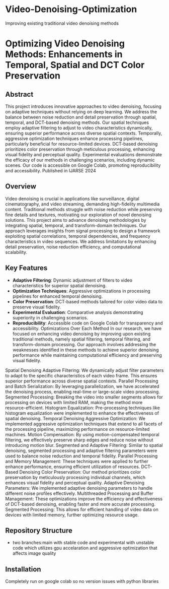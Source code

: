 # Video-Denoising-Optimization
Improving existing traditional video denoising methods

# Optimizing Video Denoising Methods: Enhancements in Temporal, Spatial and DCT Color Preservation



## Abstract

This project introduces innovative approaches to video denoising, focusing on adaptive techniques without relying on deep learning. We address the balance between noise reduction and detail preservation through spatial, temporal, and DCT-based denoising methods. Our spatial techniques employ adaptive filtering to adjust to video characteristics dynamically, ensuring superior performance across diverse spatial contexts. Temporally, aggressive optimization techniques enhance processing pipelines, particularly beneficial for resource-limited devices. DCT-based denoising prioritizes color preservation through meticulous processing, enhancing visual fidelity and perceptual quality. Experimental evaluations demonstrate the efficacy of our methods in challenging scenarios, including dynamic scenes. Our code is accessible on Google Colab, promoting reproducibility and accessibility.
Published in IJARSE 2024

## Overview

Video denoising is crucial in applications like surveillance, digital cinematography, and video streaming, demanding high-fidelity multimedia content. Traditional methods struggle with noise reduction while preserving fine details and textures, motivating our exploration of novel denoising solutions. This project aims to advance denoising methodologies by integrating spatial, temporal, and transform-domain techniques. Our approach leverages insights from signal processing to design a framework exploiting spatial correlations, temporal dependencies, and frequency characteristics in video sequences. We address limitations by enhancing detail preservation, noise reduction efficiency, and computational scalability.

## Key Features

- **Adaptive Filtering**: Dynamic adjustment of filters to video characteristics for superior spatial denoising.
- **Optimization Techniques**: Aggressive optimizations in processing pipelines for enhanced temporal denoising.
- **Color Preservation**: DCT-based methods tailored for color video data to preserve visual fidelity.
- **Experimental Evaluation**: Comparative analysis demonstrating superiority in challenging scenarios.
- **Reproducibility**: Accessible code on Google Colab for transparency and accessibility.
Optimizations Over Each Method
In our research, we have focused on enhancing video denoising by improving upon existing traditional methods, namely spatial filtering, temporal filtering, and transform-domain processing. Our approach involves addressing the weaknesses identified in these methods to achieve superior denoising performance while maintaining computational efficiency and preserving visual fidelity.

Spatial Denoising
Adaptive Filtering: We dynamically adjust filter parameters to adapt to the specific characteristics of each video frame. This ensures superior performance across diverse spatial contexts.
Parallel Processing and Batch Serialization: By leveraging parallelization, we have accelerated the denoising process, enabling real-time or large-scale video processing.
Segmented Processing: Breaking the video into smaller segments allows for processing on devices with limited RAM, making the method more resource-efficient.
Histogram Equalization: Pre-processing techniques like histogram equalization were implemented to enhance the effectiveness of spatial denoising.
Temporal Denoising
Aggressive Optimization: We implemented aggressive optimization techniques that extend to all facets of the processing pipeline, maximizing performance on resource-limited machines.
Motion Compensation: By using motion-compensated temporal filtering, we effectively preserve sharp edges and reduce noise without introducing motion blur.
Segmented and Adaptive Filtering: Similar to spatial denoising, segmented processing and adaptive filtering parameters were used to balance noise reduction and temporal fidelity.
Parallel Processing and Memory Management: These techniques were applied to further enhance performance, ensuring efficient utilization of resources.
DCT-Based Denoising
Color Preservation: Our method prioritizes color preservation by meticulously processing individual channels, which enhances visual fidelity and perceptual quality.
Adaptive Denoising Parameters: We implemented adaptive denoising parameters to handle different noise profiles effectively.
Multithreaded Processing and Buffer Management: These optimizations improve the efficiency and effectiveness of DCT-based denoising, enabling faster and more accurate processing.
Segmented Processing: This allows for efficient handling of video data on devices with limited memory, further optimizing resource usage.

## Repository Structure

- two branches:main with stable code and experimental with unstable code which utilizes gpu accelaration and aggressive optimization that affects image quality

## Installation

Completely run on google colab so no version issues with python libraries
